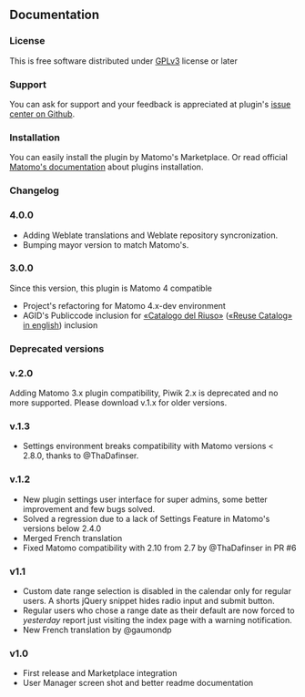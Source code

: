 ## Documentation


### License

This is free software distributed under [GPLv3](http://www.gnu.org/licenses/gpl-3.0-standalone.html) license or later

### Support

You can ask for support and your feedback is appreciated at plugin's [issue center on Github](https://github.com/RegioneER/RerUserDates/issues).


### Installation

You can easily install the plugin by Matomo's Marketplace. Or read official [Matomo's documentation](https://matomo.org/faq/plugins/#faq_21) about plugins installation.

### Changelog

### 4.0.0

- Adding Weblate translations and Weblate repository syncronization.
- Bumping mayor version to match Matomo's. 

### 3.0.0

Since this version, this plugin is Matomo 4 compatible

- Project's refactoring for Matomo 4.x-dev environment
- AGID's Publiccode inclusion for [«Catalogo del Riuso»](https://developers.italia.it/it/search?type=reuse_software) ([«Reuse Catalog» in english](https://developers.italia.it/en/search?type=reuse_software)) inclusion

### Deprecated versions

### v.2.0

Adding Matomo 3.x plugin compatibility, Piwik 2.x is deprecated and no more supported. Please download v.1.x for older versions.

### v.1.3

- Settings environment breaks compatibility with Matomo versions < 2.8.0, thanks to @ThaDafinser.

### v.1.2

- New plugin settings user interface for super admins, some better improvement and few bugs solved.
- Solved a regression due to a lack of Settings Feature in Matomo's versions below 2.4.0
- Merged French translation
- Fixed Matomo compatibility with 2.10 from 2.7 by @ThaDafinser in PR #6

### v1.1

- Custom date range selection is disabled in the calendar only for regular users. A shorts jQuery snippet hides radio input and submit button.
- Regular users who chose a range date as their default are now forced to _yesterday_ report just visiting the index page with a warning notification.
- New French translation by @gaumondp

### v1.0

- First release and Marketplace integration
- User Manager screen shot and better readme documentation